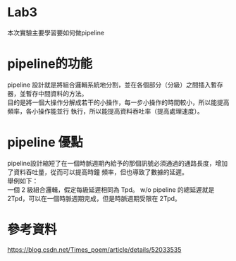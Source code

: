 # Lab3
本次實驗主要學習要如何做pipeline
# pipeline的功能
pipeline 設計就是將組合邏輯系統地分割，並在各個部分（分級）之間插入暫存器，並暫存中間資料的方法。  
目的是將一個大操作分解成若干的小操作，每一步小操作的時間較小，所以能提高頻率，各小操作能並行 執行，所以能提高資料吞吐率（提高處理速度）。
# pipeline 優點
pipeline設計縮短了在一個時脈週期內給予的那個訊號必須通過的通路長度，增加了資料吞吐量，從而可以提高時鐘 頻率，但也導致了數據的延遲。  
舉例如下：   
一個 2 級組合邏輯，假定每級延遲相同為 Tpd。
w/o pipeline 的總延遲就是 2Tpd，可以在一個時脈週期完成，但是時脈週期受限在 2Tpd。  
# 參考資料
https://blog.csdn.net/Times_poem/article/details/52033535
